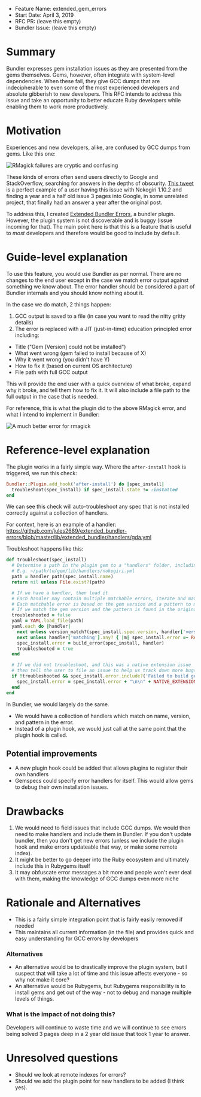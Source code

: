 - Feature Name: extended_gem_errors
- Start Date: April 3, 2019
- RFC PR: (leave this empty)
- Bundler Issue: (leave this empty)

# Summary

Bundler expresses gem installation issues as they are presented from the gems themselves. Gems, however, often integrate with system-level dependencies. When these fail, they give GCC dumps that are indecipherable to even some of the most experienced developers and absolute gibberish to new developers. This RFC intends to address this issue and take an opportunity to better educate Ruby developers while enabling them to work more productively.

# Motivation

Experiences and new developers, alike, are confused by GCC dumps from gems. Like this one:

![RMagick failures are cryptic and confusing](https://user-images.githubusercontent.com/3074765/55492679-9c61ef80-5605-11e9-83ec-184933916abc.png)

These kinds of errors often send users directly to Google and StackOverflow, searching for answers in the depths of obscurity. [This tweet](https://twitter.com/andrewmcodes/status/1111788054593835010) is a perfect example of a user having this issue with Nokogiri 1.10.2 and finding a year and a half old issue 3 pages into Google, in some unrelated project, that finally had an answer a year after the original post.

To address this, I created [Extended Bundler Errors](https://github.com/jules2689/extended_bundler-errors), a bundler plugin. However, the plugin system is not discoverable and is buggy (issue incoming for that). The main point here is that this is a feature that is useful to *most* developers and therefore would be good to include by default.

# Guide-level explanation

To use this feature, you would use Bundler as per normal. There are no changes to the end user except in the case we match error output against something we know about. The error handler should be considered a part of Bundler internals and you should know nothing about it.

In the case we do match, 2 things happen:

1. GCC output is saved to a file (in case you want to read the nitty gritty details)
2. The error is replaced with a JIT (just-in-time) education principled error including:
 - Title ("Gem [Version] could not be installed")
 - What went wrong (gem failed to install because of X)
 - Why it went wrong (you didn't have Y)
 - How to fix it (based on current OS architecture)
 - File path with full GCC output

This will provide the end user with a quick overview of what broke, expand why it broke, and tell them how to fix it. It will also include a file path to the full output in the case that is needed.

For reference, this is what the plugin did to the above RMagick error, and what I intend to implement in Bundler:

![A much better error for rmagick](https://user-images.githubusercontent.com/3074765/55492685-9e2bb300-5605-11e9-9e67-bb555cb2537c.png)

# Reference-level explanation

The plugin works in a fairly simple way. Where the `after-install` hook is triggered, we run this check:

```ruby
Bundler::Plugin.add_hook('after-install') do |spec_install|
  troubleshoot(spec_install) if spec_install.state != :installed
end
```

We can see this check will auto-troubleshoot any spec that is not installed correctly against a collection of handlers.

For context, here is an example of a handler: https://github.com/jules2689/extended_bundler-errors/blob/master/lib/extended_bundler/handlers/gda.yml

Troubleshoot happens like this:

```ruby
def troubleshoot(spec_install)
  # Determine a path in the plugin gem to a "handlers" folder, including the name of the gem
  # E.g. ~/path/to/gem/lib/handlers/nokogiri.yml
  path = handler_path(spec_install.name)
  return nil unless File.exist?(path)

  # If we have a handler, then load it
  # Each handler may contain multiple matchable errors, iterate and match
  # Each matchable error is based on the gem version and a pattern to match
  # If we match the gem version and the pattern is found in the original error message, then we extract out the build error and replace it. 
  troubleshooted = false
  yaml = YAML.load_file(path)
  yaml.each do |handler|
    next unless version_match?(spec_install.spec.version, handler['versions'])
    next unless handler['matching'].any? { |m| spec_install.error =~ Regexp.new(m) }
    spec_install.error = build_error(spec_install, handler)
    troubleshooted = true
  end

  # If we did not troubleshoot, and this was a native extension issue
  # then tell the user to file an issue to help us track down more bugs
  if !troubleshooted && spec_install.error.include?('Failed to build gem native extension')
    spec_install.error = spec_install.error + "\n\n" + NATIVE_EXTENSION_MSG
  end
end
```

In Bundler, we would largely do the same.

- We would have a collection of handlers which match on name, version, and pattern in the error.
- Instead of a plugin hook, we would just call at the same point that the plugin hook is called.

Potential improvements
---
- A new plugin hook could be added that allows plugins to register their own handlers
- Gemspecs could specify error handlers for itself. This would allow gems to debug their own installation issues.

# Drawbacks

1. We would need to field issues that include GCC dumps. We would then need to make handlers and include them in Bundler. If you don't update bundler, then you don't get new errors (unless we include the plugin hook and make errors updateable that way, or make some remote index).
2. It might be better to go deeper into the Ruby ecosystem and ultimately include this in Rubygems itself
3. It may obfuscate error messages a bit more and people won't ever deal with them, making the knowledge of GCC dumps even more niche

# Rationale and Alternatives

- This is a fairly simple integration point that is fairly easily removed if needed
- This maintains all current information (in the file) and provides quick and easy understanding for GCC errors by developers

### Alternatives

- An alternative would be to drastically improve the plugin system, but I suspect that will take a lot of time and this issue affects everyone - so why not make it core?
- An alternative would be Rubygems, but Rubygems responsibility is to install gems and get out of the way - not to debug and manage multiple levels of things.

### What is the impact of not doing this?

Developers will continue to waste time and we will continue to see errors being solved 3 pages deep in a 2 year old issue that took 1 year to answer.

# Unresolved questions

- Should we look at remote indexes for errors?
- Should we add the plugin point for new handlers to be added (I think yes).
